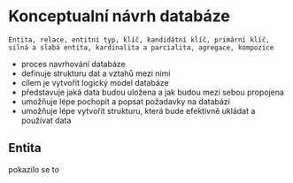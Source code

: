 # Konceptualní návrh databáze

`Entita, relace, entitní typ, klíč, kandidátní klíč, primární klíč, silná a slabá entita, kardinalita a parcialita, agregace, kompozice`

- proces navrhování databáze
- definuje strukturu dat a vztahů mezi nimi​
- cílem je vytvořit logický model databáze
- představuje jaká data budou uložena a jak budou mezi sebou propojena​
- umožňuje lépe pochopit a popsat požadavky na databázi​
- umožňuje lépe vytvořit strukturu, která bude efektivně ukládat a používat data​

## Entita

pokazilo se to
